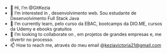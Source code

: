 - 👋 Hi, I’m @GitKezia
- 👀 I’m interested in , desenvolvimento web. Sou estudante de Desenvolvimento Full Stack Java
- 🌱 I’m currently learn, pelo curso da EBAC, bootcamps da DIO.ME, cursos da Udemy e ebooks gratuitos
- 💞️ I’m looking to collaborate on , em projetos de grandes empresas e,  me divertir no processo.
- 📫 How to reach me, através do meu email @keziavictoria21@gmail.com

<!---
GitKezia/GitKezia is a ✨ special ✨ repository because its `README.md` (this file) appears on your GitHub profile.
You can click the Preview link to take a look at your changes.
--->
